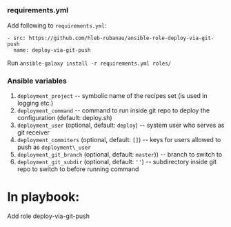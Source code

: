 ## 

### requirements.yml

Add following to `requirements.yml`: 

```
- src: https://github.com/hleb-rubanau/ansible-role-deploy-via-git-push
  name: deploy-via-git-push
```

Run `ansible-galaxy install -r requirements.yml roles/`

### Ansible variables


1. ```deployment_project``` -- symbolic name of the recipes set (is used in logging etc.)
2. ```deployment_command``` -- command to run inside git repo to deploy the configuration (default: deploy.sh)
3. ```deployment_user```  (optional, default: `deploy`)  -- system user who serves as git receiver
4. ```deployment_commiters``` (optional, default: `[]`) -- keys for users allowed to push as `deployment\_user`
5. ```deployment_git_branch``` (optional, default: `master`)) -- branch to switch to
6. ```deployment_git_subdir``` (optional, default: `''`) -- subdirectory inside git repo to switch to before running command
    
# In playbook:
Add role deploy-via-git-push

